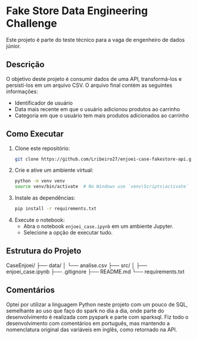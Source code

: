 # Fake Store Data Engineering Challenge

Este projeto é parte do teste técnico para a vaga de engenheiro de dados júnior.

## Descrição

O objetivo deste projeto é consumir dados de uma API, transformá-los e persistí-los em um arquivo CSV. O arquivo final contém as seguintes informações:
- Identificador de usuário
- Data mais recente em que o usuário adicionou produtos ao carrinho
- Categoria em que o usuário tem mais produtos adicionados ao carrinho

## Como Executar

1. Clone este repositório:
    ```bash
    git clone https://github.com/Lribeiro27/enjoei-case-fakestore-api.git
    ```
2. Crie e ative um ambiente virtual:
    ```bash
    python -m venv venv
    source venv/bin/activate  # No Windows use `venv\Scripts\activate`
    ```
3. Instale as dependências:
    ```bash
    pip install -r requirements.txt
    ```
4. Execute o notebook:
    - Abra o notebook `enjoei_case.ipynb` em um ambiente Jupyter.
    - Selecione a opção de executar tudo.

## Estrutura do Projeto

CaseEnjoei/
├── data/
│   └── analise.csv
├── src/
│   ├── enjoei_case.ipynb
├── .gitignore
├── README.md
└── requirements.txt

## Comentários

Optei por utilizar a linguagem Python neste projeto com um pouco de SQL, semelhante ao uso que faço do spark no dia a dia, onde parte do desenvolvimento é realizada com pyspark e parte com sparksql. 
Fiz todo o desenvolvimento com comentários em português, mas mantendo a nomenclatura original das variáveis em inglês, como retornado na API.